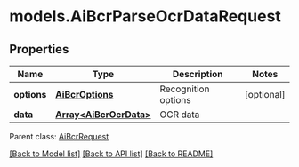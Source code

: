 # models.AiBcrParseOcrDataRequest
## Properties
Name | Type | Description | Notes
------------ | ------------- | ------------- | -------------
**options** | [**AiBcrOptions**](AiBcrOptions.md) | Recognition options              | [optional] 
**data** | [**Array&lt;AiBcrOcrData&gt;**](AiBcrOcrData.md) | OCR data              | 

 Parent class: [AiBcrRequest](AiBcrRequest.md)

[[Back to Model list]](README.md#documentation-for-models) [[Back to API list]](README.md#documentation-for-api-endpoints) [[Back to README]](README.md)


